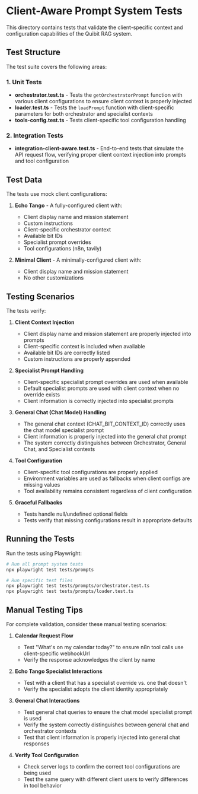# Client-Aware Prompt System Tests

This directory contains tests that validate the client-specific context and configuration capabilities of the Quibit RAG system.

## Test Structure

The test suite covers the following areas:

### 1. Unit Tests

- **orchestrator.test.ts** - Tests the `getOrchestratorPrompt` function with various client configurations to ensure client context is properly injected
- **loader.test.ts** - Tests the `loadPrompt` function with client-specific parameters for both orchestrator and specialist contexts
- **tools-config.test.ts** - Tests client-specific tool configuration handling

### 2. Integration Tests

- **integration-client-aware.test.ts** - End-to-end tests that simulate the API request flow, verifying proper client context injection into prompts and tool configuration

## Test Data

The tests use mock client configurations:

1. **Echo Tango** - A fully-configured client with:
   - Client display name and mission statement
   - Custom instructions
   - Client-specific orchestrator context
   - Available bit IDs
   - Specialist prompt overrides
   - Tool configurations (n8n, tavily)

2. **Minimal Client** - A minimally-configured client with:
   - Client display name and mission statement
   - No other customizations

## Testing Scenarios

The tests verify:

1. **Client Context Injection**
   - Client display name and mission statement are properly injected into prompts
   - Client-specific context is included when available
   - Available bit IDs are correctly listed
   - Custom instructions are properly appended

2. **Specialist Prompt Handling**
   - Client-specific specialist prompt overrides are used when available
   - Default specialist prompts are used with client context when no override exists
   - Client information is correctly injected into specialist prompts

3. **General Chat (Chat Model) Handling**
   - The general chat context (CHAT_BIT_CONTEXT_ID) correctly uses the chat model specialist prompt
   - Client information is properly injected into the general chat prompt
   - The system correctly distinguishes between Orchestrator, General Chat, and Specialist contexts

4. **Tool Configuration**
   - Client-specific tool configurations are properly applied
   - Environment variables are used as fallbacks when client configs are missing values
   - Tool availability remains consistent regardless of client configuration

5. **Graceful Fallbacks**
   - Tests handle null/undefined optional fields
   - Tests verify that missing configurations result in appropriate defaults

## Running the Tests

Run the tests using Playwright:

```bash
# Run all prompt system tests
npx playwright test tests/prompts

# Run specific test files
npx playwright test tests/prompts/orchestrator.test.ts
npx playwright test tests/prompts/loader.test.ts
```

## Manual Testing Tips

For complete validation, consider these manual testing scenarios:

1. **Calendar Request Flow**
   - Test "What's on my calendar today?" to ensure n8n tool calls use client-specific webhookUrl
   - Verify the response acknowledges the client by name

2. **Echo Tango Specialist Interactions**
   - Test with a client that has a specialist override vs. one that doesn't
   - Verify the specialist adopts the client identity appropriately

3. **General Chat Interactions**
   - Test general chat queries to ensure the chat model specialist prompt is used
   - Verify the system correctly distinguishes between general chat and orchestrator contexts
   - Test that client information is properly injected into general chat responses

4. **Verify Tool Configuration**
   - Check server logs to confirm the correct tool configurations are being used
   - Test the same query with different client users to verify differences in tool behavior 